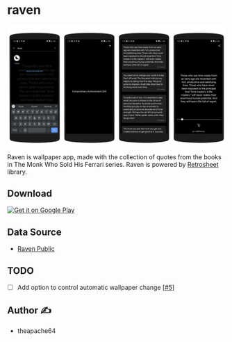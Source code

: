 # raven
![](montage.png)

Raven is wallpaper app, made with the collection of quotes from the books in The Monk Who Sold His Ferrari series.
Raven is powered by [Retrosheet](https://github.com/theapache64/retrosheet) library. 

## Download

<a href="https://play.google.com/store/apps/details?id=com.theapache64.raven"><img alt="Get it on Google Play" src="https://play.google.com/intl/en_us/badges/images/generic/en_badge_web_generic.png" width="200px"/></a>

## Data Source

- [Raven Public](https://docs.google.com/spreadsheets/d/1eDOjClNJGgrROftn9zW69WKNOnQVor_zrF8yo0v5KGs/edit?usp=sharing)

## TODO

- [ ] Add option to control automatic wallpaper change [[#5](https://github.com/theapache64/raven/issues/5)] 

## Author :writing_hand: 

- theapache64
